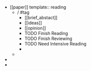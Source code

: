 - [[paper]] 
  template:: reading
	- /  #tag
		- [[brief_abstact]]
		- [[ideas]]
		- [[opinion]]
		- TODO  Finish Reading
		- TODO Finish Reviewing
		- TODO Need Intensive Reading
		-
	-
-
-